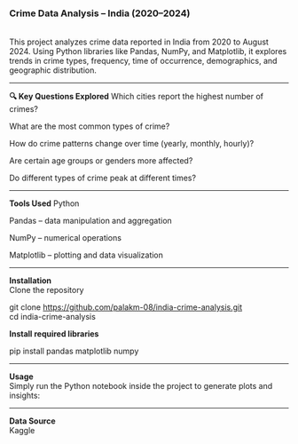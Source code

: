 <h3>Crime Data Analysis – India (2020–2024)</h3> <br>
This project analyzes crime data reported in India from 2020 to August 2024. Using Python libraries like Pandas, NumPy, and Matplotlib, it explores trends in crime types, frequency, time of occurrence, demographics, and geographic distribution.

---

<b>🔍 Key Questions Explored</b>
Which cities report the highest number of crimes?

What are the most common types of crime?

How do crime patterns change over time (yearly, monthly, hourly)?

Are certain age groups or genders more affected?

Do different types of crime peak at different times?

---

<b>Tools Used</b>
Python

Pandas – data manipulation and aggregation

NumPy – numerical operations

Matplotlib – plotting and data visualization

---

<b>Installation</b><br>
Clone the repository<br>

git clone https://github.com/palakm-08/india-crime-analysis.git  
cd india-crime-analysis

<b>Install required libraries</b><br>

pip install pandas matplotlib numpy 

---

<b>Usage</b><br>
Simply run the Python notebook inside the project to generate plots and insights:<br>

---

<b>Data Source</b><br>
Kaggle
